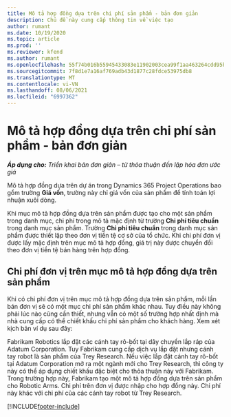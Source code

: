 ```yaml
---
title: Mô tả hợp đồng dựa trên chi phí sản phẩm - bản đơn giản
description: Chủ đề này cung cấp thông tin về việc tạo
author: rumant
ms.date: 10/19/2020
ms.topic: article
ms.prod: ''
ms.reviewer: kfend
ms.author: rumant
ms.openlocfilehash: 55f74b016b55945433083e11902003cea99f1aa463264cdd95b0aad389592e20
ms.sourcegitcommit: 7f8d1e7a16af769adb43d1877c28fdce53975db8
ms.translationtype: MT
ms.contentlocale: vi-VN
ms.lasthandoff: 08/06/2021
ms.locfileid: "6997362"
---
```

# <a name="cost-product-based-contract-lines---lite"></a>Mô tả hợp đồng dựa trên chi phí sản phẩm - bản đơn giản

_**Áp dụng cho:** Triển khai bản đơn giản – từ thỏa thuận đến lập hóa đơn ước giá_


Mô tả hợp đồng dựa trên dự án trong Dynamics 365 Project Operations bao gồm trường **Giá vốn**, trường này chỉ giá vốn của sản phẩm để tính toán lợi nhuận xuôi dòng.

Khi mục mô tả hợp đồng dựa trên sản phẩm được tạo cho một sản phẩm trong danh mục, chi phí trong mô tả mặc định từ trường **Chi phí tiêu chuẩn** trong danh mục sản phẩm. Trường **Chi phí tiêu chuẩn** trong danh mục sản phẩm được thiết lập theo đơn vị tiền tệ cơ sở của tổ chức. Khi chi phí đơn vị được lấy mặc định trên mục mô tả hợp đồng, giá trị này được chuyển đổi theo đơn vị tiền tệ bán hàng trên hợp đồng.

## <a name="unit-cost-on-a-product-based-contract-line"></a>Chi phí đơn vị trên mục mô tả hợp đồng dựa trên sản phẩm

Khi có chi phí đơn vị trên mục mô tả hợp đồng dựa trên sản phẩm, mỗi lần bán đơn vị sẽ có một mục chi phí sản phẩm khác nhau. Tuy điều này không phải lúc nào cũng cần thiết, nhưng vẫn có một số trường hợp nhất định mà nhà cung cấp có thể chiết khấu chi phí sản phẩm cho khách hàng. Xem xét kịch bản ví dụ sau đây:

Fabrikam Robotics lắp đặt các cánh tay rô-bốt tại dây chuyền lắp ráp của Adatum Corporation. Tuy Fabrikam cung cấp dịch vụ lắp đặt nhưng cánh tay robot là sản phẩm của Trey Research. Nếu việc lắp đặt cánh tay rô-bốt tại Adatum Corporation mở ra một ngành mới cho Trey Research, thì công ty này có thể áp dụng chiết khấu đặc biệt cho thỏa thuận này với Fabrikam. Trong trường hợp này, Fabrikam tạo một mô tả hợp đồng dựa trên sản phẩm cho Robotic Arms. Chi phí trên đơn vị được nhập cho hợp đồng này. Chi phí này khác với chi phí của các cánh tay robot từ Trey Research.


[!INCLUDE[footer-include](../../includes/footer-banner.md)]